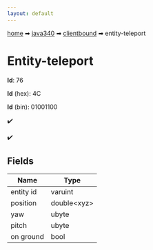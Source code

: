 ```yaml
---
layout: default
---
```


[home](/) ➡ [java340](/protocol/java340) ➡ [clientbound](/protocol/java340/clientbound) ➡ entity-teleport

# Entity-teleport

**Id**: 76

**Id** (hex): 4C

**Id** (bin): 01001100

✔️

✔️

## Fields

Name | Type
---|---
entity id | varuint
position | double&lt;xyz&gt;
yaw | ubyte
pitch | ubyte
on ground | bool

